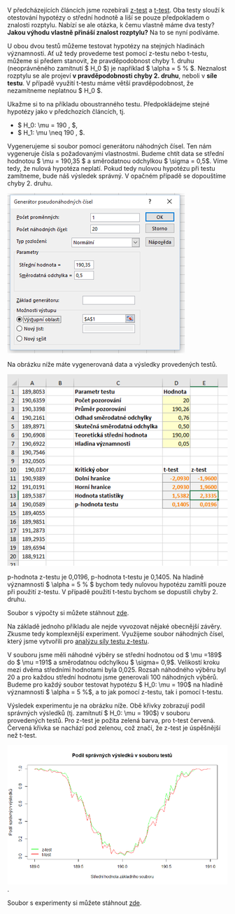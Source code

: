 V předcházejících článcích jsme rozebírali [z-test](z_test.md) a [t-test](t_test.md). Oba testy slouží k otestování hypotézy o střední hodnotě a liší se pouze předpokladem o znalosti rozptylu. Nabízí se ale otázka, k čemu vlastně máme dva testy? **Jakou výhodu vlastně přináší znalost rozptylu?** Na to se nyní podíváme.

U obou dvou testů můžeme testovat hypotézy na stejných hladinách významnosti. Ať už tedy provedeme test pomocí z-testu nebo t-testu, můžeme si předem stanovit, že pravděpodobnost chyby 1. druhu (neoprávněného zamítnutí $ H_0 $) je například $ \alpha = 5 % $. Neznalost rozptylu se ale projeví **v pravděpodobnosti chyby 2. druhu**, neboli v **síle testu**. V případě využití t-testu máme větší pravděpodobnost, že nezamítneme neplatnou $ H_0 $.


Ukažme si to na příkladu oboustranného testu. Předpokládejme stejné hypotézy jako v předchozích článcích, tj.

* $ H_0: \mu = 190 \, $,
* $ H_1: \mu \neq 190 \, $.

Vygenerujeme si soubor pomocí generátoru náhodných čísel. Ten nám vygeneruje čísla s požadovanými vlastnostmi. Budeme chtít data se střední hodnotou $ \mu = 190,35 $ a směrodatnou odchylkou $ \sigma = 0,5$. Víme tedy, že nulová hypotéza neplatí. Pokud tedy nulovou hypotézu při testu zamítneme, bude náš výsledek správný. V opačném případě se dopouštíme chyby 2. druhu.

![t-test-random-gen.PNG](media/z-t-test-porovnani/t-test-random-gen.png)

Na obrázku níže máte vygenerovaná data a výsledky provedených testů.

![t-test vs z-test](media/z-t-test-porovnani/t-test-vs-z-test.png)

p-hodnota z-testu je 0,0196, p-hodnota t-testu je 0,1405. Na hladině významnosti $ \alpha = 5 % $ bychom tedy nulovou hypotézu zamítli pouze při použití z-testu. V případě použití t-testu bychom se dopustili chyby 2. druhu.

Soubor s výpočty si můžete stáhnout [zde](media/z-t-test-porovnani/t-test1.xlsx).

Na základě jednoho příkladu ale nejde vyvozovat nějaké obecnější závěry. Zkusme tedy komplexnější experiment. Využijeme soubor náhodných čísel, který jsme vytvořili pro [analýzu síly testu z-testu](jak_vznikaji_chyby.md).

V souboru jsme měli náhodné výběry se střední hodnotou od $ \mu =189$ do $ \mu =191$ a směrodatnou odchylkou $ \sigma= 0,9$. Velikostí kroku mezi dvěma středními hodnotami byla 0,025. Rozsah náhodného výběru byl 20 a pro každou střední hodnotu jsme generovali 100 náhodných výběrů. Budeme pro každý soubor testovat hypotézu $ H_0: \mu = 190$ na hladině významnosti $ \alpha = 5 %$, a to jak pomocí z-testu, tak i pomocí t-testu.

Výsledek experimentu je na obrázku níže. Obě křivky zobrazují podíl správných výsledků (tj. zamítnutí $ H_0: \mu = 190$) v souboru provedených testů. Pro z-test je požita zelená barva, pro t-test červená. Červená křivka se nachází pod zelenou, což značí, že z-test je úspěšnější než t-test.

![z-test vs t-test test power](media/z-t-test-porovnani/z-test-vs-t-test-test-power1.png).

Soubor s experimenty si můžete stáhnout [zde](media/z-t-test-porovnani/z-test-vs-t-test.xlsx).
